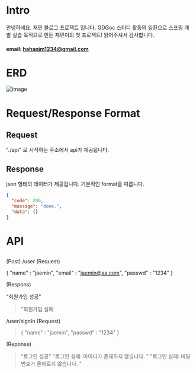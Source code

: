 # Intro
안녕하세요. 재민 블로그 프로젝트 입니다. 
GDGoc 스터디 활동의 일환으로 스프링 개발 실습 목적으로 만든 재민이의 첫 프로젝트!
읽어주셔서 감사합니다. 

#### email: hahapjm1234@gmail.com

# ERD
![image](https://github.com/user-attachments/assets/294e6f5a-243e-420e-aba5-7b21a389a2df)

# Request/Response Format
## Request
"./api" 로 시작하는 주소에서 api가 제공됩니다.

## Response
json 형태의 데이터가 제공됩니다. 기본적인 format을 따릅니다.

```json
{
  "code": 200,
  "massage": "done.",
  "data": {}
}
```

# API
## 

(Post)
/user
(Request)
>
{
  "name" : "jaemin",
  "email" : "jaemin@aa.com",
  "passwd" : "1234"
}

(Respons)
>
"회원가입 성공"

>"회원가입 실패

/user/signIn
(Request)
>
>{
>  "name" : "jaemin",
>  "passwd" : "1234"
>}

(Reponse)
>"로그인 성공"
>"로그인 실패: 아이디가 존재하지 않습니다. "
>"로그인 실패: 비밀번호가 올바르지 않습니다. "
